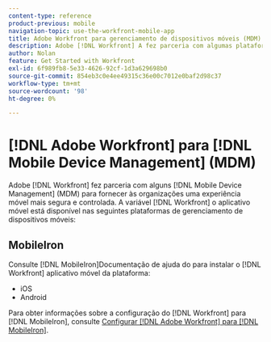 ```yaml
---
content-type: reference
product-previous: mobile
navigation-topic: use-the-workfront-mobile-app
title: Adobe Workfront para gerenciamento de dispositivos móveis (MDM)
description: Adobe [!DNL Workfront] A fez parceria com algumas plataformas de Gerenciamento de dispositivos móveis (MDM) para fornecer às organizações uma experiência móvel mais segura e controlada. O aplicativo móvel Workfront está disponível nas seguintes plataformas de gerenciamento de dispositivos móveis - EDIT ME.
author: Nolan
feature: Get Started with Workfront
exl-id: 6f989fb8-5e33-4626-92cf-1d3a629698b0
source-git-commit: 854eb3c0e4ee49315c36e00c7012e0baf2d98c37
workflow-type: tm+mt
source-wordcount: '98'
ht-degree: 0%

---
```


# [!DNL Adobe Workfront] para [!DNL Mobile Device Management] (MDM)

Adobe [!DNL Workfront] fez parceria com alguns [!DNL Mobile Device Management] (MDM) para fornecer às organizações uma experiência móvel mais segura e controlada. A variável [!DNL Workfront] o aplicativo móvel está disponível nas seguintes plataformas de gerenciamento de dispositivos móveis:

## MobileIron

Consulte [!DNL MobileIron]Documentação de ajuda do para instalar o [!DNL Workfront] aplicativo móvel da plataforma:

* iOS
* Android

Para obter informações sobre a configuração do [!DNL Workfront] para [!DNL MobileIron], consulte [Configurar [!DNL Adobe Workfront] para [!DNL MobileIron]](../../../workfront-basics/mobile-apps/using-the-workfront-mobile-app/wf-mobileiron-configs.md).

<!--
<h2 data-mc-conditions="QuicksilverOrClassic.Draft mode">Blackberry Dynamics</h2>
-->

<!--
<p data-mc-conditions="QuicksilverOrClassic.Draft mode">See Blackberry Dynamics' help documentation to install the Workfront mobile app from their platform:</p>
-->

<!--
<ul data-mc-conditions="QuicksilverOrClassic.Draft mode">
<li>iOS</li>
<li>Android</li>
</ul>
-->

